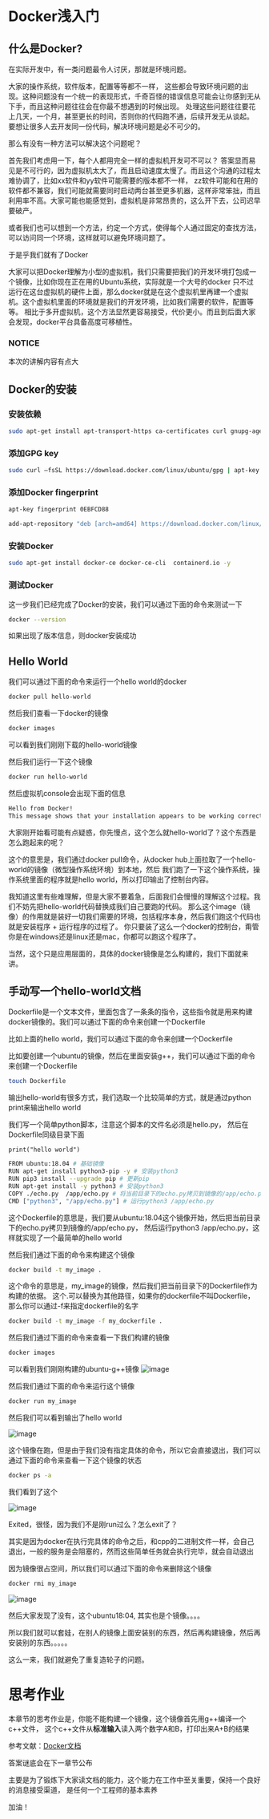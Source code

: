 # Docker浅入门

## 什么是Docker?

在实际开发中，有一类问题最令人讨厌，那就是环境问题。

大家的操作系统，软件版本，配置等等都不一样，
这些都会导致环境问题的出现。这种问题没有一个统一的表现形式，千奇百怪的错误信息可能会让你感到无从下手，而且这种问题往往会在你最不想遇到的时候出现。
处理这些问题往往要花上几天，一个月，甚至更长的时间，否则你的代码跑不通，后续开发无从谈起。
要想让很多人去开发同一份代码，解决环境问题是必不可少的。

那么有没有一种方法可以解决这个问题呢？

首先我们考虑用一下，每个人都用完全一样的虚拟机开发可不可以？
答案显而易见是不可行的，因为虚拟机太大了，而且启动速度太慢了。而且这个沟通的过程太难协调了，比如xx软件和yy软件可能需要的版本都不一样，
zz软件可能和在用的软件都不兼容，我们可能就需要同时启动两台甚至更多机器，这样非常笨拙，而且利用率不高。大家可能也能感觉到，虚拟机是非常昂贵的，这么开下去，公司迟早要破产。

或者我们也可以想到一个方法，约定一个方式，使得每个人通过固定的查找方法，可以访问同一个环境，这样就可以避免环境问题了。

于是乎我们就有了Docker

大家可以把Docker理解为小型的虚拟机，我们只需要把我们的开发环境打包成一个镜像，比如你现在正在用的Ubuntu系统，实际就是一个大号的docker
只不过运行在这台虚拟机的硬件上面，那么docker就是在这个虚拟机里再建一个虚拟机。这个虚拟机里面的环境就是我们的开发环境，比如我们需要的软件，配置等等。
相比于多开虚拟机，这个方法显然更容易接受，代价更小。而且到后面大家会发现，docker平台具备高度可移植性。

### NOTICE
本次的讲解内容有点大

## Docker的安装

### 安装依赖

```bash
sudo apt-get install apt-transport-https ca-certificates curl gnupg-agent software-properties-common -y
```

### 添加GPG key

```bash
sudo curl –fsSL https://download.docker.com/linux/ubuntu/gpg | apt-key add -
```

### 添加Docker fingerprint

```bash
apt-key fingerprint 0EBFCD88

add-apt-repository "deb [arch=amd64] https://download.docker.com/linux/ubuntu $(lsb_release -cs) stable"
```

### 安装Docker

```bash
sudo apt-get install docker-ce docker-ce-cli  containerd.io -y
```

### 测试Docker

这一步我们已经完成了Docker的安装，我们可以通过下面的命令来测试一下

```bash
docker --version
```

如果出现了版本信息，则docker安装成功

## Hello World

我们可以通过下面的命令来运行一个hello world的docker
    
```bash
docker pull hello-world
```

然后我们查看一下docker的镜像

```bash
docker images
```

可以看到我们刚刚下载的hello-world镜像

然后我们运行一下这个镜像

```bash
docker run hello-world
```

然后虚拟机console会出现下面的信息

```bash
Hello from Docker!
This message shows that your installation appears to be working correctly.
```

大家刚开始看可能有点疑惑，你先慢点，这个怎么就hello-world了？这个东西是怎么跑起来的呢？

这个的意思是，我们通过docker pull命令，从docker hub上面拉取了一个hello-world的镜像（微型操作系统环境）到本地，然后
我们跑了一下这个操作系统，操作系统里面的程序就是hello world，所以打印输出了控制台内容。

我知道这里有些难理解，但是大家不要着急，后面我们会慢慢的理解这个过程。我们不妨先把hello-world代码替换成我们自己要跑的代码。
那么这个image（镜像）的作用就是装好一切我们需要的环境，包括程序本身，然后我们跑这个代码也就是安装程序 + 运行程序的过程了。
你只要装了这么一个docker的控制台，甭管你是在windows还是linux还是mac，你都可以跑这个程序了。

当然，这个只是应用层面的，具体的docker镜像是怎么构建的，我们下面就来讲。
## 手动写一个hello-world文档

Dockerfile是一个文本文件，里面包含了一条条的指令，这些指令就是用来构建docker镜像的。我们可以通过下面的命令来创建一个Dockerfile

比如上面的hello world，我们可以通过下面的命令来创建一个Dockerfile

比如要创建一个ubuntu的镜像，然后在里面安装g++，我们可以通过下面的命令来创建一个Dockerfile

```bash
touch Dockerfile
```

输出hello-world有很多方式，我们选取一个比较简单的方式，就是通过python print来输出hello world

我们写一个简单python脚本，注意这个脚本的文件名必须是hello.py，
然后在Dockerfile同级目录下面

```python3
print("hello world")
```


```bash
FROM ubuntu:18.04 # 基础镜像
RUN apt-get install python3-pip -y # 安装python3
RUN pip3 install --upgrade pip # 更新pip
RUN apt-get install -y python3 # 安装python3
COPY ./echo.py  /app/echo.py # 将当前目录下的echo.py拷贝到镜像的/app/echo.py
CMD ["python3", "/app/echo.py"] # 运行python3 /app/echo.py
```




这个Dockerfile的意思是，我们要从ubuntu:18.04这个镜像开始，然后把当前目录下的echo.py拷贝到镜像的/app/echo.py，
然后运行python3 /app/echo.py，这样就实现了一个最简单的hello world

然后我们通过下面的命令来构建这个镜像

```bash
docker build -t my_image .
```

这个命令的意思是，my_image的镜像，然后我们把当前目录下的Dockerfile作为构建的依据。
这个.可以替换为其他路径，如果你的dockerfile不叫Dockerfile，那么你可以通过-f来指定dockerfile的名字

```bash
docker build -t my_image -f my_dockerfile .
```


然后我们通过下面的命令来查看一下我们构建的镜像

```bash
docker images
```

可以看到我们刚刚构建的ubuntu-g++镜像
![image](https://user-images.githubusercontent.com/46698520/206888071-5f5cabdb-5dbc-4c2d-8533-83f464c67a06.png)

然后我们通过下面的命令来运行这个镜像

```bash
docker run my_image
```
然后我们可以看到输出了hello world

![image](https://user-images.githubusercontent.com/46698520/206888105-a38ce22d-de9e-4b93-846b-896b242c0da6.png)

这个镜像在跑，但是由于我们没有指定具体的命令，所以它会直接退出，我们可以通过下面的命令来查看一下这个镜像的状态

```bash
docker ps -a
```

我们看到了这个

![image](https://user-images.githubusercontent.com/46698520/206888133-4ae305c2-fe62-497a-8100-3e445f4ca9e9.png)

Exited，很怪，因为我们不是刚run过么？怎么exit了？

其实是因为docker在执行完具体的命令之后，和cpp的二进制文件一样，会自己退出，一般的服务是会阻塞的，然而这些简单任务就会执行完毕，就会自动退出

因为镜像很占空间，所以我们可以通过下面的命令来删除这个镜像

```bash
docker rmi my_image
```


![image](https://user-images.githubusercontent.com/46698520/206887223-3d3e6c19-028c-41a5-8b38-0678853f5852.png)

然后大家发现了没有，这个ubuntu18:04, 其实也是个镜像。。。。

所以我们就可以套娃，在别人的镜像上面安装别的东西，然后再构建镜像，然后再安装别的东西。。。。。

这么一来，我们就避免了重复造轮子的问题。

# 思考作业

本章节的思考作业是，你能不能构建一个镜像，这个镜像首先用g++编译一个c++文件，
这个c++文件从**标准输入**读入两个数字A和B，打印出来A+B的结果

参考文献：[Docker文档](https://docs.docker.com/)

答案谜底会在下一章节公布

主要是为了锻炼下大家读文档的能力，这个能力在工作中至关重要，保持一个良好的消息接受渠道，
是任何一个工程师的基本素养

加油！